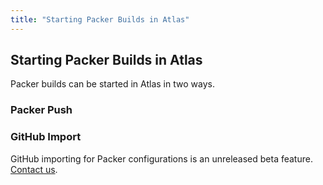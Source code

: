 ```yaml
---
title: "Starting Packer Builds in Atlas"
---
```

## Starting Packer Builds in Atlas

Packer builds can be started in Atlas in two ways.

### Packer Push


### GitHub Import

<div class="alert info">
    <span class="alert-text">
        GitHub importing for Packer configurations is an unreleased beta feature. <a href="/help/contact">Contact us</a>.
    </span>
</div>
